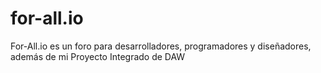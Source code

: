 # for-all.io
For-All.io es un foro para desarrolladores, programadores y diseñadores, además de mi Proyecto Integrado de DAW
